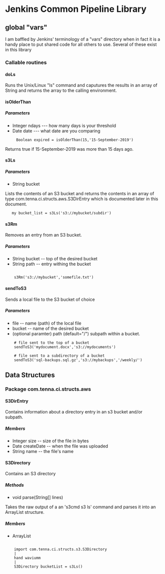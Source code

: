 # Jenkins Common Pipeline Library

## global "vars"

I am baffled by Jenkins' terminology of a "vars" directory when in fact
it is a handy place to put shared code for all others to use.  Several
of these exist in this library

### Callable routines

#### doLs

Runs the Unix/Linux "ls" command and caputures the results in an array of
String and returns the array to the calling environment.

#### isOlderThan

##### Parameters

* Integer ndays    ---  how many days is your threshold
* Date    date     ---  what date are you comparing

```
     Boolean expired = isOlderThan(15,'15-September-2019')
```

Returns true if 15-September-2019 was more than 15 days ago.

#### s3Ls

##### Parameters

* String bucket

Lists the contents of an S3 bucket and returns the contents in an array of
type com.tenna.ci.structs.aws.S3DirEntry which is documented later in this
document.

```
   my bucket_list = s3Ls('s3://mybucket/subdir')

```

#### s3Rm

Removes an entry from an S3 bucket.


##### Parameters

* String bucket  -- top of the desired bucket
* String path    -- entry withing the bucket

```

    s3Rm('s3://mybucket','somefile.txt')

```

#### sendToS3

Sends a local file to the S3 bucket of choice

##### Parameters

* file    -- name (path) of the local file
* bucket  -- name of the desired bucket
* (optional paramter) path  (default="/") subpath within a bucket.

```
    # file sent to the top of a bucket
    sendToS3('mydocument.docx','s3://mydocuments')

    # file sent to a subdirectory of a bucket
    sendToS3('sql-backups.sql.gz','s3://mybackups','/weekly/')

```

## Data Structures

### Package com.tenna.ci.structs.aws

#### S3DirEntry

Contains information about a directory entry in an s3 bucket and/or subpath.

##### Members

* Integer size    -- size of the file in bytes
* Date    createDate  -- when the file was uploaded
* String  name        -- the file's name

#### S3Directory

Contains an S3 directory

##### Methods

* void parse(String[] lines)

Takes the raw output of a an 's3cmd s3 ls' command and parses it into an
ArrayList<S3DirEntry> structure.

##### Members

* ArrayList<S3DirEntry>

```

    import com.tenna.ci.structs.s3.S3Directory
    |
    hand waviumm 
    |
    S3Directory bucketList = s3Ls()


```

